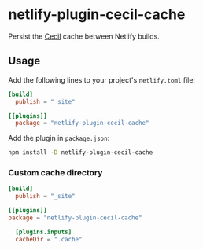 # netlify-plugin-cecil-cache

Persist the [Cecil](https://cecil.app) cache between Netlify builds.

## Usage

Add the following lines to your project's `netlify.toml` file:

```toml
[build]
  publish = "_site"

[[plugins]]
  package = "netlify-plugin-cecil-cache"
```

Add the plugin in `package.json`:

```bash
npm install -D netlify-plugin-cecil-cache
```

### Custom cache directory

```toml
[build]
  publish = "_site"

[[plugins]]
package = "netlify-plugin-cecil-cache"

  [plugins.inputs]
  cacheDir = ".cache"
```

